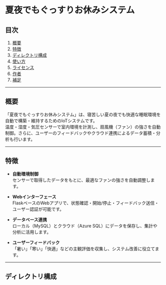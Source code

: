 # 夏夜でもぐっすりお休みシステム

## 目次

1. [概要](#概要)
2. [特徴](#特徴)
3. [ディレクトリ構成](#ディレクトリ構成)
4. [使い方](#使い方)
5. [ライセンス](#ライセンス)
6. [作者](#作者)
7. [補足](#補足)

---

## 概要

「夏夜でもぐっすりお休みシステム」は、寝苦しい夏の夜でも快適な睡眠環境を自動で構築・維持するためのIoTシステムです。  
温度・湿度・気圧センサーで室内環境を計測し、扇風機（ファン）の強さを自動制御。さらに、ユーザーのフィードバックやクラウド連携によるデータ蓄積・分析も行います。

---

## 特徴

- **自動環境制御**  
  センサーで取得したデータをもとに、最適なファンの強さを自動調整します。

- **Webインターフェース**  
  FlaskベースのWebアプリで、状態確認・開始/停止・フィードバック送信・ユーザー認証が可能です。

- **データベース連携**  
  ローカル（MySQL）とクラウド（Azure SQL）にデータを保存し、集計や分析に活用します。

- **ユーザーフィードバック**  
  「暑い」「寒い」「快適」などの主観評価を収集し、システム改善に役立てます。

---

## ディレクトリ構成
